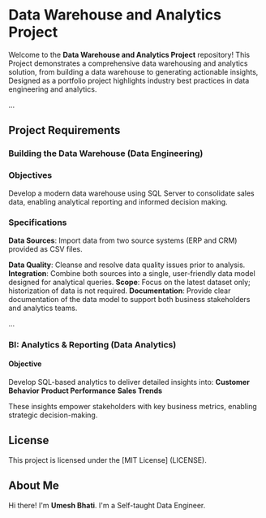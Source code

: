 # Data Warehouse and Analytics Project

Welcome to the **Data Warehouse and Analytics Project** repository!
This Project demonstrates a comprehensive data warehousing and analytics solution, from building a data warehouse to generating actionable insights, Designed as a portfolio project highlights industry best practices in data engineering and analytics.

...

## Project Requirements

### Building the Data Warehouse (Data Engineering)

### Objectives
Develop a modern data warehouse using SQL Server to consolidate sales data, enabling analytical reporting and informed decision making.

### Specifications
**Data Sources**: Import data from two source systems (ERP and CRM) provided as CSV files.

**Data Quality**: Cleanse and resolve data quality issues prior to analysis.
**Integration**: Combine both sources into a single, user-friendly data model designed for analytical queries.
**Scope**: Focus on the latest dataset only; historization of data is not required.
**Documentation**: Provide clear documentation of the data model to support both business stakeholders and analytics teams.

...

### BI: Analytics & Reporting (Data Analytics)

#### Objective
Develop SQL-based analytics to deliver detailed insights into:
**Customer Behavior**
**Product Performance**
**Sales Trends**

These insights empower stakeholders with key business metrics, enabling strategic decision-making.

## License

This project is licensed under the [MIT License] (LICENSE).

## About Me

Hi there! I'm **Umesh Bhati**. I'm a Self-taught Data Engineer.
